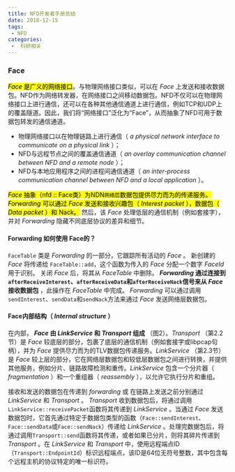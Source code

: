 ```yaml
---
title: NFD开发者手册总结
date: 2018-12-15
tags:
 - NFD
categories:
 -  科研相关
---
```




### Face

<mark>*Face* 是广义的网络接口</mark>。与物理网络接口类似，可以在 *Face* 上发送和接收数据包。NFD作为网络转发器，在网络接口之间移动数据包。NFD不仅可以在物理网络接口上进行通信，还可以在各种其他通信通道上进行通信，例如TCP和UDP上的覆盖隧道。因此，我们将“网络接口”泛化为“Face”，从而抽象了NFD可用于数据包转发的通信通道。

- 物理网络接口以在物理链路上进行通信（ *a physical network interface to communicate on a physical link* ）；
- NFD与远程节点之间的覆盖通信通道（ *an overlay communication channel between NFD and a remote node* ）；
- NFD与本地应用程序之间的进程间通信通道（ *an inter-process communication channel between NFD and a local application* ）。

<mark>*Face* 抽象（nfd :: Face类）为NDN`网络层`数据包提供尽力而为的传递服务。 *Forwarding* 可以通过 *Face* 发送和接收兴趣包（ *Interest packet* ），数据包（ *Data packet* ）和 Nack。</mark> 然后，该 *Face* 处理低层的通信机制（例如套接字），并对 *Forwarding* 隐藏不同底层协议的差异和细节。



#### **Forwarding 如何使用 Face的？** 

`FaceTable` 类是 *Forwarding* 的一部分，它跟踪所有活动的 *Face* 。 新创建的 *Face* 将传递给 `FaceTable::add`，这个函数为传入的 *Face* 分配一个数字 *FaceId* 用于识别。 关闭 *Face* 后，将其从 *FaceTable* 中删除。 ***Forwarding* 通过连接到`afterReceiveInterest`、`afterReceiveData`和`afterReceiveNack`信号来从 *Face* 接收数据包** ，此操作在 *FaceTable* 中完成。 *Forwarding* 可以通过调用`sendInterest`、`sendData`和`sendNack`方法来通过 *Face* 发送网络层数据包。



#### **Face内部结构（ *Internal structure* ）** 

在内部， ***Face* 由 *LinkService* 和 *Transport* 组成** （图2）。*Transport* （第2.2节）是 *Face* 较底层的部分，包裹了底层的通信机制（例如套接字或libpcap句柄），并为 *Face* 提供尽力而为的TLV数据包传递服务。*LinkService* （第2.3节）是 *Face* 较上层的部分，它在网络层数据包和较低层数据包之间进行转换，并提供其他服务，例如分片、链路故障检测和重传。*LinkService* 包含一个分片器（ *fragmentation* ）和一个重组器（ *reassembly* ），以允许它执行分片和重组。



接收和发送的数据包在传递到 *forwarding*  或 在链路上发送之前分别通过 *LinkService* 和 *Transport* 。 *Transport* 收到数据包后，将通过调用`LinkService::receivePacket`函数将其传递到 *LinkService* 。当通过 *Face* 发送数据包时，它首先通过特定于数据包类型的函数（`Face::sendInterest`、`Face::sendData`或`Face::sendNack`）传递给 *LinkService* 。处理完数据包后，将通过调用`Transport::send`函数将其传递，或者如果已分片，则将其碎片传递到 *Transport* 。在 *LinkService* 和 *Transport* 中，使用远程端点ID（`Transport::EndpointId`）标识远程端点，该ID是64位无符号整数，其中包含每个远程主机的协议特定的唯一标识符。

